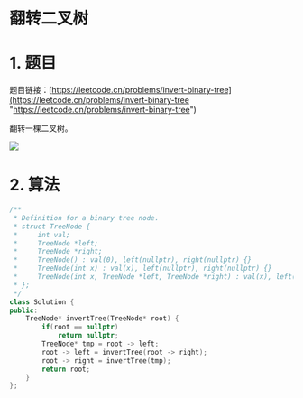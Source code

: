 # 翻转二叉树

# 1. 题目

题目链接：[https://leetcode.cn/problems/invert-binary-tree](https://leetcode.cn/problems/invert-binary-tree "https://leetcode.cn/problems/invert-binary-tree")

翻转一棵二叉树。

![](https://code-thinking-1253855093.file.myqcloud.com/pics/20210203192644329.png)

# 2. 算法

```c++
/**
 * Definition for a binary tree node.
 * struct TreeNode {
 *     int val;
 *     TreeNode *left;
 *     TreeNode *right;
 *     TreeNode() : val(0), left(nullptr), right(nullptr) {}
 *     TreeNode(int x) : val(x), left(nullptr), right(nullptr) {}
 *     TreeNode(int x, TreeNode *left, TreeNode *right) : val(x), left(left), right(right) {}
 * };
 */
class Solution {
public:
    TreeNode* invertTree(TreeNode* root) {
        if(root == nullptr)
            return nullptr;
        TreeNode* tmp = root -> left;
        root -> left = invertTree(root -> right);
        root -> right = invertTree(tmp);
        return root;
    }
};
```
